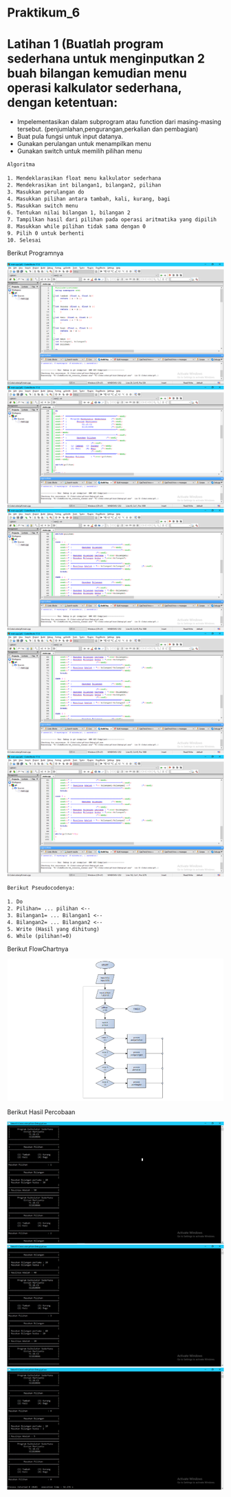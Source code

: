 
# Praktikum_6

# Latihan 1 (Buatlah program sederhana untuk menginputkan 2 buah bilangan kemudian menu operasi kalkulator sederhana, dengan ketentuan:
- Impelementasikan dalam subprogram atau function dari masing-masing tersebut. 
(penjumlahan,pengurangan,perkalian dan pembagian)
- Buat pula fungsi untuk input datanya.
- Gunakan perulangan untuk menampilkan menu
- Gunakan switch untuk memilih pilihan menu

```
Algoritma 

1. Mendeklarasikan float menu kalkulator sederhana
2. Mendekrasikan int bilangan1, bilangan2, pilihan
3. Masukkan perulangan do
4. Masukkan pilihan antara tambah, kali, kurang, bagi 
5. Masukkan switch menu
6. Tentukan nilai bilangan 1, bilangan 2
7. Tampilkan hasil dari pilihan pada operasi aritmatika yang dipilih
8. Masukkan while pilihan tidak sama dengan 0
9. Pilih 0 untuk berhenti
10. Selesai

```
Berikut Programnya






![alt text](https://github.com/etrianmartianto/Praktikum_6/blob/master/Program1.png)
![alt text](https://github.com/etrianmartianto/Praktikum_6/blob/master/Program2.png)
![alt text](https://github.com/etrianmartianto/Praktikum_6/blob/master/Program3.png)
![alt text](https://github.com/etrianmartianto/Praktikum_6/blob/master/Program4.png)
![alt text](https://github.com/etrianmartianto/Praktikum_6/blob/master/Program5.png)







```
Berikut Pseudocodenya:

1. Do
2. Pilihan= ... pilihan <--
3. Bilangan1= ... Bilangan1 <--
4. Bilangan2= ... Bilangan2 <--
5. Write (Hasil yang dihitung)
6. While (pilihan!=0)
```
Berikut FlowChartnya



![alt text](https://github.com/etrianmartianto/Praktikum_6/blob/master/Flowchart.png)
















Berikut Hasil Percobaan


![alt text](https://github.com/etrianmartianto/Praktikum_6/blob/master/Coba1.png)
![alt text](https://github.com/etrianmartianto/Praktikum_6/blob/master/Coba2.png)
![alt text](https://github.com/etrianmartianto/Praktikum_6/blob/master/Coba3.png)














